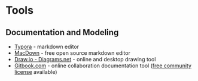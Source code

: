 # Tools

## Documentation and Modeling

* [Typora](https://typora.io) - markdown editor
* [MacDown](https://macdown.uranusjr.com/) - free  open source markdown editor
* [Draw.io - Diagrams.net](https://www.draw.io/) - online and desktop drawing tool
* [Gitbook.com](https://www.gitbook.com/) - online collaboration documentation tool \([free community license](https://www.gitbook.com/pricing) available\)



